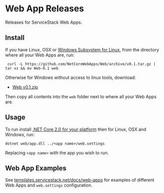 # Web App Releases

Releases for ServiceStack Web Apps.

## Install

If you have Linux, OSX or [Windows Subsystem for Linux](https://msdn.microsoft.com/en-us/commandline/wsl/install_guide), 
from the directory where all your Web Apps are, run:

     curl -L https://github.com/NetCoreWebApps/Web/archive/v0.1.tar.gz | tar xz && mv Web-0.1 web

Otherwise for Windows without access to linux tools, download:

 - [Web v0.1.zip](https://github.com/NetCoreWebApps/Web/archive/v0.1.zip)

Then copy all contents into the `web` folder next to where all your Web Apps are.

## Usage

To run install [.NET Core 2.0 for your platform](https://www.microsoft.com/net/download/core) then for Linux, OSX and Windows, run:

    dotnet web/app.dll ../<app name>/web.settings

Replacing `<app name>` with the app you wish to run.

## Web App Examples

See [templates.servicestack.net/docs/web-apps](http://templates.servicestack.net/docs/web-apps) for examples of different Web Apps and 
`web.settings` configuration.